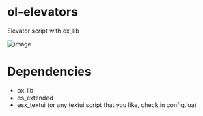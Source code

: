 # ol-elevators
 Elevator script with ox_lib


 ![image](https://github.com/OLIX-boop/ol-elevators/assets/80951658/d5506a2b-9213-4f9f-a60d-a150f9fdf91c)


# Dependencies
- ox_lib
- es_extended
- esx_textui (or any textui script that you like, check in config.lua)
  
